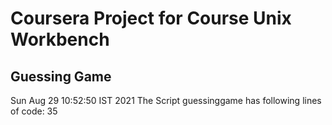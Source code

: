 # Coursera Project for Course Unix Workbench
## Guessing Game
Sun Aug 29 10:52:50 IST 2021
The Script guessinggame has following lines of code: 
35

